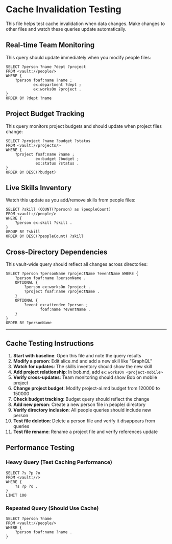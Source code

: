 # Cache Invalidation Testing

This file helps test cache invalidation when data changes. Make changes to other files and watch these queries update automatically.

## Real-time Team Monitoring

This query should update immediately when you modify people files:

```sparql
SELECT ?person ?name ?dept ?project 
FROM <vault://people/>
WHERE {
    ?person foaf:name ?name ;
            ex:department ?dept ;
            ex:worksOn ?project .
}
ORDER BY ?dept ?name
```

## Project Budget Tracking

This query monitors project budgets and should update when project files change:

```sparql
SELECT ?project ?name ?budget ?status 
FROM <vault://projects/>
WHERE {
    ?project foaf:name ?name ;
             ex:budget ?budget ;
             ex:status ?status .
}
ORDER BY DESC(?budget)
```

## Live Skills Inventory

Watch this update as you add/remove skills from people files:

```sparql
SELECT ?skill (COUNT(?person) as ?peopleCount)
FROM <vault://people/>
WHERE {
    ?person ex:skill ?skill .
}
GROUP BY ?skill
ORDER BY DESC(?peopleCount) ?skill
```

## Cross-Directory Dependencies

This vault-wide query should reflect all changes across directories:

```sparql
SELECT ?person ?personName ?projectName ?eventName WHERE {
    ?person foaf:name ?personName .
    OPTIONAL {
        ?person ex:worksOn ?project .
        ?project foaf:name ?projectName .
    }
    OPTIONAL {
        ?event ex:attendee ?person ;
               foaf:name ?eventName .
    }
}
ORDER BY ?personName
```

---

## Cache Testing Instructions

1. **Start with baseline**: Open this file and note the query results
2. **Modify a person**: Edit alice.md and add a new skill like "GraphQL"
3. **Watch for updates**: The skills inventory should show the new skill
4. **Add project relationship**: In bob.md, add `ex:worksOn <project-mobile>`
5. **Verify cross-updates**: Team monitoring should show Bob on mobile project
6. **Change project budget**: Modify project-ai.md budget from 120000 to 150000
7. **Check budget tracking**: Budget query should reflect the change
8. **Add new person**: Create a new person file in people/ directory
9. **Verify directory inclusion**: All people queries should include new person
10. **Test file deletion**: Delete a person file and verify it disappears from queries
11. **Test file rename**: Rename a project file and verify references update

## Performance Testing

### Heavy Query (Test Caching Performance)
```sparql
SELECT ?s ?p ?o 
FROM <vault://>
WHERE {
    ?s ?p ?o .
}
LIMIT 100
```

### Repeated Query (Should Use Cache)
```sparql
SELECT ?person ?name 
FROM <vault://people/>
WHERE {
    ?person foaf:name ?name .
}
```
